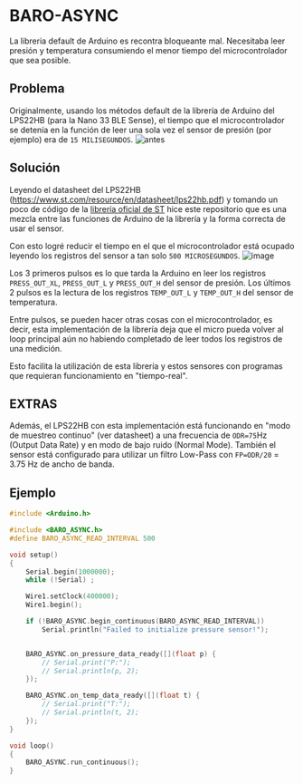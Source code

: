 # BARO-ASYNC
La libreria default de Arduino es recontra bloqueante mal. Necesitaba leer presión y temperatura consumiendo el menor tiempo del microcontrolador que sea posible. 

## Problema
Originalmente, usando los métodos default de la librería de Arduino del LPS22HB (para la Nano 33 BLE Sense), el tiempo que el microcontrolador se detenía en la función de leer una sola vez el sensor de presión (por ejemplo) era de `15 MILISEGUNDOS`.
![antes](https://github.com/user-attachments/assets/029328e9-0c55-4f2d-8741-05c0f07ccc46)

## Solución
Leyendo el datasheet del LPS22HB (https://www.st.com/resource/en/datasheet/lps22hb.pdf) y tomando un poco de código de la [librería oficial de ST](https://github.com/STMicroelectronics/stm32-lps22hb/blob/main/lps22hb.h) hice este repositorio que es una mezcla entre las funciones de Arduino de la librería y la forma correcta de usar el sensor.

Con esto logré reducir el tiempo en el que el microcontrolador está ocupado leyendo los registros del sensor a tan solo `500 MICROSEGUNDOS`.
![image](https://github.com/user-attachments/assets/0059ae70-a73a-425a-9cbc-79e7ac10f069)

Los 3 primeros pulsos es lo que tarda la Arduino en leer los registros `PRESS_OUT_XL`, `PRESS_OUT_L` y `PRESS_OUT_H` del sensor de presión.
Los últimos 2 pulsos es la lectura de los registros `TEMP_OUT_L` y `TEMP_OUT_H` del sensor de temperatura.

Entre pulsos, se pueden hacer otras cosas con el microcontrolador, es decir, esta implementación de la librería deja que el micro pueda volver al loop principal aún no habiendo completado de leer todos los registros de una medición.

Esto facilita la utilización de esta librería y estos sensores con programas que requieran funcionamiento en "tiempo-real".

## EXTRAS
Además, el LPS22HB con esta implementación está funcionando en "modo de muestreo continuo" (ver datasheet) a una frecuencia de `ODR=75`Hz (Output Data Rate) y en modo de bajo ruido (Normal Mode).
También el sensor está configurado para utilizar un filtro Low-Pass con `FP=ODR/20` = 3.75 Hz de ancho de banda.

## Ejemplo
```c++
#include <Arduino.h>

#include <BARO_ASYNC.h>
#define BARO_ASYNC_READ_INTERVAL 500

void setup()
{
    Serial.begin(1000000);
    while (!Serial) ;

    Wire1.setClock(400000);
	Wire1.begin();

    if (!BARO_ASYNC.begin_continuous(BARO_ASYNC_READ_INTERVAL))
		Serial.println("Failed to initialize pressure sensor!");


    BARO_ASYNC.on_pressure_data_ready([](float p) {
		// Serial.print("P:");
		// Serial.println(p, 2);
	});

	BARO_ASYNC.on_temp_data_ready([](float t) {
		// Serial.print("T:");
		// Serial.println(t, 2);
	});
}

void loop()
{
	BARO_ASYNC.run_continuous();
}
```
